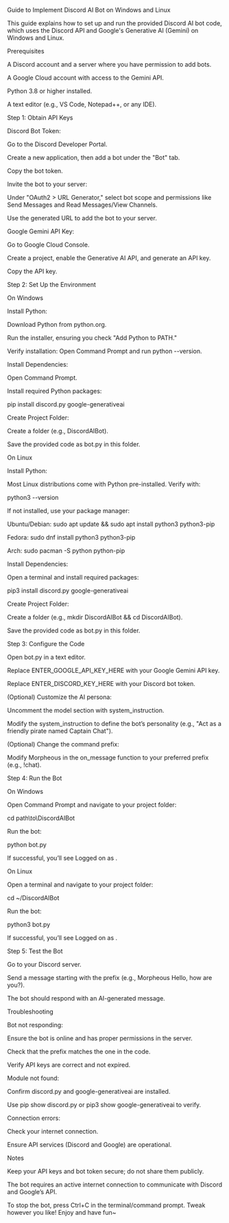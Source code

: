 Guide to Implement Discord AI Bot on Windows and Linux

This guide explains how to set up and run the provided Discord AI bot code, which uses the Discord API and Google's Generative AI (Gemini) on Windows and Linux.

Prerequisites





A Discord account and a server where you have permission to add bots.



A Google Cloud account with access to the Gemini API.



Python 3.8 or higher installed.



A text editor (e.g., VS Code, Notepad++, or any IDE).

Step 1: Obtain API Keys





Discord Bot Token:





Go to the Discord Developer Portal.



Create a new application, then add a bot under the "Bot" tab.



Copy the bot token.



Invite the bot to your server:





Under "OAuth2 > URL Generator," select bot scope and permissions like Send Messages and Read Messages/View Channels.



Use the generated URL to add the bot to your server.



Google Gemini API Key:





Go to Google Cloud Console.



Create a project, enable the Generative AI API, and generate an API key.



Copy the API key.

Step 2: Set Up the Environment

On Windows





Install Python:





Download Python from python.org.



Run the installer, ensuring you check "Add Python to PATH."



Verify installation: Open Command Prompt and run python --version.



Install Dependencies:





Open Command Prompt.



Install required Python packages:

pip install discord.py google-generativeai



Create Project Folder:





Create a folder (e.g., DiscordAIBot).



Save the provided code as bot.py in this folder.

On Linux





Install Python:





Most Linux distributions come with Python pre-installed. Verify with:

python3 --version



If not installed, use your package manager:





Ubuntu/Debian: sudo apt update && sudo apt install python3 python3-pip



Fedora: sudo dnf install python3 python3-pip



Arch: sudo pacman -S python python-pip



Install Dependencies:





Open a terminal and install required packages:

pip3 install discord.py google-generativeai



Create Project Folder:





Create a folder (e.g., mkdir DiscordAIBot && cd DiscordAIBot).



Save the provided code as bot.py in this folder.

Step 3: Configure the Code





Open bot.py in a text editor.



Replace ENTER_GOOGLE_API_KEY_HERE with your Google Gemini API key.



Replace ENTER_DISCORD_KEY_HERE with your Discord bot token.



(Optional) Customize the AI persona:





Uncomment the model section with system_instruction.



Modify the system_instruction to define the bot’s personality (e.g., "Act as a friendly pirate named Captain Chat").



(Optional) Change the command prefix:





Modify Morpheous in the on_message function to your preferred prefix (e.g., !chat).

Step 4: Run the Bot

On Windows





Open Command Prompt and navigate to your project folder:

cd path\to\DiscordAIBot



Run the bot:

python bot.py



If successful, you’ll see Logged on as <BotName>.

On Linux





Open a terminal and navigate to your project folder:

cd ~/DiscordAIBot



Run the bot:

python3 bot.py



If successful, you’ll see Logged on as <BotName>.

Step 5: Test the Bot





Go to your Discord server.



Send a message starting with the prefix (e.g., Morpheous Hello, how are you?).



The bot should respond with an AI-generated message.

Troubleshooting





Bot not responding:





Ensure the bot is online and has proper permissions in the server.



Check that the prefix matches the one in the code.



Verify API keys are correct and not expired.



Module not found:





Confirm discord.py and google-generativeai are installed.



Use pip show discord.py or pip3 show google-generativeai to verify.



Connection errors:





Check your internet connection.



Ensure API services (Discord and Google) are operational.

Notes





Keep your API keys and bot token secure; do not share them publicly.



The bot requires an active internet connection to communicate with Discord and Google’s API.



To stop the bot, press Ctrl+C in the terminal/command prompt.
Tweak however you like! Enjoy and have fun~

